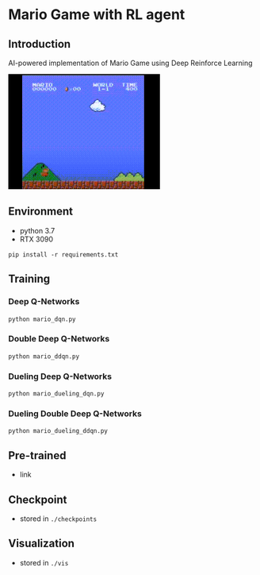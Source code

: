 # Mario Game with RL agent

## Introduction

AI-powered implementation of Mario Game using Deep Reinforce Learning

![demo](./demo.gif)

## Environment

- python 3.7
- RTX 3090

```
pip install -r requirements.txt
```

## Training

### Deep Q-Networks
```
python mario_dqn.py
```

### Double Deep Q-Networks
```
python mario_ddqn.py
```

### Dueling Deep Q-Networks
```
python mario_dueling_dqn.py
```

### Dueling Double Deep Q-Networks
```
python mario_dueling_ddqn.py
```

## Pre-trained

- link

## Checkpoint

- stored in `./checkpoints`

## Visualization

- stored in `./vis`
